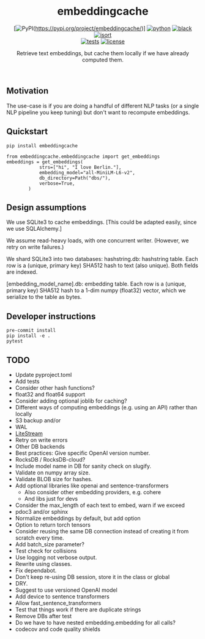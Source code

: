 <div align="center">

# embeddingcache

[![PyPI](https://img.shields.io/pypi/v/:embeddingcache)(https://pypi.org/project/embeddingcache/)]
[![python](https://img.shields.io/badge/-Python_3.7_3.8_%7C_3.9_%7C_3.10%7C_3.11-blue?logo=python&logoColor=white)](https://github.com/pre-commit/pre-commit)
[![black](https://img.shields.io/badge/Code%20Style-Black-black.svg?labelColor=gray)](https://black.readthedocs.io/en/stable/)
[![isort](https://img.shields.io/badge/%20imports-isort-%231674b1?style=flat&labelColor=ef8336)](https://pycqa.github.io/isort/) <br>
[![tests](https://github.com/turian/embeddingcache/actions/workflows/test.yml/badge.svg)](https://github.com/turian/embeddingcache/actions/workflows/test.yml)
[![license](https://img.shields.io/badge/License-Apache--2.0-green.svg?labelColor=gray)](https://github.com/turian/embeddingcache#license)

Retrieve text embeddings, but cache them locally if we have already computed them.

</div>

<br>

## Motivation

The use-case is if you are doing a handful of different NLP tasks
(or a single NLP pipeline you keep tuning) but don't want to recompute
embeddings.

## Quickstart

```
pip install embeddingcache
```

```
from embeddingcache.embeddingcache import get_embeddings
embeddings = get_embeddings(
            strs=["hi", "I love Berlin."],
            embedding_model="all-MiniLM-L6-v2",
            db_directory=Path("dbs/"),
            verbose=True,
        )
```

## Design assumptions

We use SQLite3 to cache embeddings. [This could be adapted easily,
since we use SQLAlchemy.]

We assume read-heavy loads, with one concurrent writer. (However,
we retry on write failures.)

We shard SQLite3 into two databases:
hashstring.db: hashstring table. Each row is a (unique, primary
key) SHA512 hash to text (also unique). Both fields are indexed.

[embedding_model_name].db: embedding table. Each row is a (unique,
primary key) SHA512 hash to a 1-dim numpy (float32) vector, which
we serialize to the table as bytes.

## Developer instructions

```
pre-commit install
pip install -e .
pytest
```

## TODO

* Update pyproject.toml
* Add tests
* Consider other hash functions?
* float32 and float64 support
* Consider adding optional joblib for caching?
* Different ways of computing embeddings (e.g. using an API) rather than locally
* S3 backup and/or
* WAL
* [LiteStream](https://fly.io/blog/all-in-on-sqlite-litestream/)
* Retry on write errors
* Other DB backends
* Best practices: Give specific OpenAI version number.
* RocksDB / RocksDB-cloud?
* Include model name in DB for sanity check on slugify.
* Validate on numpy array size.
* Validate BLOB size for hashes.
* Add optional libraries like openai and sentence-transformers
    * Also consider other embedding providers, e.g. cohere
    * And libs just for devs
* Consider the max_length of each text to embed, warn if we exceed
* pdoc3 and/or sphinx
* Normalize embeddings by default, but add option
* Option to return torch tensors
* Consider reusing the same DB connection instead of creating it
from scratch every time.
* Add batch_size parameter?
* Test check for collisions
* Use logging not verbose output.
* Rewrite using classes.
* Fix dependabot.
* Don't keep re-using DB session, store it in the class or global
* DRY.
* Suggest to use versioned OpenAI model
* Add device to sentence transformers
* Allow fast_sentence_transformers
* Test that things work if there are duplicate strings
* Remove DBs after test
* Do we have to have nested embedding.embedding for all calls?
* codecov and code quality shields
